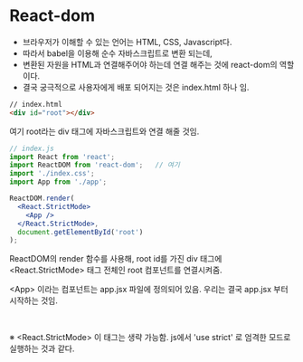 # React-dom

- 브라우저가 이해할 수 있는 언어는 HTML, CSS, Javascript다.
- 따라서 babel을 이용해 순수 자바스크립트로 변환 되는데,
- 변환된 자원을 HTML과 연결해주어야 하는데 연결 해주는 것에 react-dom의 역할이다.
- 결국 궁극적으로 사용자에게 배포 되어지는 것은 index.html 하나 임.

```html
// index.html
<div id="root"></div>
```

여기 root라는 div 태그에 자바스크립트와 연결 해줄 것임.

```jsx
// index.js
import React from 'react';
import ReactDOM from 'react-dom';   // 여기
import './index.css';
import App from './app';

ReactDOM.render(
  <React.StrictMode>
    <App />
  </React.StrictMode>,
  document.getElementById('root')
);
```

ReactDOM의 render 함수를 사용해, root id를 가진 div 태그에 <React.StrictMode> 태그 전체인 root 컴포넌트를 연결시켜줌.

\<App> 이라는 컴포넌트는 app.jsx 파일에 정의되어 있음. 우리는 결국 app.jsx 부터 시작하는 것임.

<br>

※ <React.StrictMode> 이 태그는 생략 가능함. js에서 'use strict' 로 엄격한 모드로 실행하는 것과 같다.
